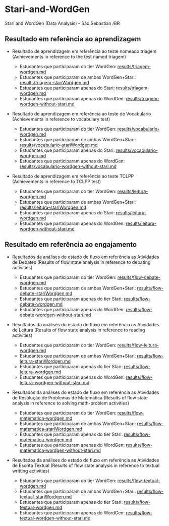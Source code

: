 # Stari-and-WordGen

Stari and WordGen (Data Analysis) - São Sebastian /BR

## Resultado em referência ao aprendizagem

- Resultado de aprendizagem em referência ao teste nomeado triagem (Achievements in reference to the test named triagem)
  - Estudantes que participaram do tier WordGen: [results/triagem-wordgen.md](results/triagem-wordgen.md)
  - Estudantes que participaram de ambas WordGen+Stari: [results/triagem-stariWordgen.md](results/triagem-stariWordgen.md)
  - Estudantes que participaram apenas do Stari: [results/triagem-wordgen.md](results/triagem-wordgen.md)
  - Estudantes que participaram apenas do WordGen: [results/triagem-wordgen-without-stari.md](results/triagem-wordgen-without-stari.md)

- Resultado de aprendizagem em referência ao teste de Vocabulario (Achievements in reference to vocabulary test)
  - Estudantes que participaram do tier WordGen: [results/vocabulario-wordgen.md](results/vocabulario-wordgen.md)
  - Estudantes que participaram de ambas WordGen+Stari: [results/vocabulario-stariWordgen.md](results/vocabulario-stariWordgen.md)
  - Estudantes que participaram apenas do Stari: [results/vocabulario-wordgen.md](results/vocabulario-wordgen.md)
  - Estudantes que participaram apenas do WordGen: [results/vocabulario-wordgen-without-stari.md](results/vocabulario-wordgen-without-stari.md)

- Resultado de aprendizagem em referência ao teste TCLPP (Achievements in reference to TCLPP test)
  - Estudantes que participaram do tier WordGen: [results/leitura-wordgen.md](results/leitura-wordgen.md)
  - Estudantes que participaram de ambas WordGen+Stari: [results/leitura-stariWordgen.md](results/leitura-stariWordgen.md)
  - Estudantes que participaram apenas do Stari: [results/leitura-wordgen.md](results/leitura-wordgen.md)
  - Estudantes que participaram apenas do WordGen: [results/leitura-wordgen-without-stari.md](results/leitura-wordgen-without-stari.md)

## Resultado em referência ao engajamento

- Resultados da análises do estado de fluxo em referência as Atividades de Debates (Results of flow state analysis in reference to debating activities)
  - Estudantes que participaram do tier WordGen: [results/flow-debate-wordgen.md](results/flow-debate-wordgen.md)
  - Estudantes que participaram de ambas WordGen+Stari: [results/flow-debate-stariWordgen.md](results/flow-debate-stariWordgen.md)
  - Estudantes que participaram apenas do tier Stari: [results/flow-debate-wordgen.md](results/flow-debate-wordgen.md)
  - Estudantes que participaram apenas do WordGen: [results/flow-debate-wordgen-without-stari.md](results/flow-debate-wordgen-without-stari.md)

- Resultados da análises do estado de fluxo em referência as Atividades de Leitura (Results of flow state analysis in reference to reading activities)
  - Estudantes que participaram do tier WordGen: [results/flow-leitura-wordgen.md](results/flow-leitura-wordgen.md)
  - Estudantes que participaram de ambas WordGen+Stari: [results/flow-leitura-stariWordgen.md](results/flow-leitura-stariWordgen.md)
  - Estudantes que participaram apenas do tier Stari: [results/flow-leitura-wordgen.md](results/flow-leitura-wordgen.md)
  - Estudantes que participaram apenas do WordGen: [results/flow-leitura-wordgen-without-stari.md](results/flow-leitura-wordgen-without-stari.md)
  
- Resultados da análises do estado de fluxo em referência as Atividades de Resolução de Problemas de Matemática (Results of flow state analysis in reference to solving math-problem activities)
  - Estudantes que participaram do tier WordGen: [results/flow-matematica-wordgen.md](results/flow-matematica-wordgen.md)
  - Estudantes que participaram de ambas WordGen+Stari: [results/flow-matematica-stariWordgen.md](results/flow-matematica-stariWordgen.md)
  - Estudantes que participaram apenas do tier Stari: [results/flow-matematica-wordgen.md](results/flow-matematica-wordgen.md)
  - Estudantes que participaram apenas do WordGen: [results/flow-matematica-wordgen-without-stari.md](results/flow-matematica-wordgen-without-stari.md)
  
- Resultados da análises do estado de fluxo em referência as Atividades de Escrita Textual (Results of flow state analysis in reference to textual writting activities)
  - Estudantes que participaram do tier WordGen: [results/flow-textual-wordgen.md](results/flow-textual-wordgen.md)
  - Estudantes que participaram de ambas WordGen+Stari: [results/flow-textual-stariWordgen.md](results/flow-textual-stariWordgen.md)
  - Estudantes que participaram apenas do tier Stari: [results/flow-textual-wordgen.md](results/flow-textual-wordgen.md)
  - Estudantes que participaram apenas do WordGen: [results/flow-textual-wordgen-without-stari.md](results/flow-textual-wordgen-without-stari.md)
